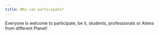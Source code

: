 ```yaml
---
title: Who can participate?
---
```

Everyone is welcome to participate, be it, students, professionals or Aliens from different Planet!